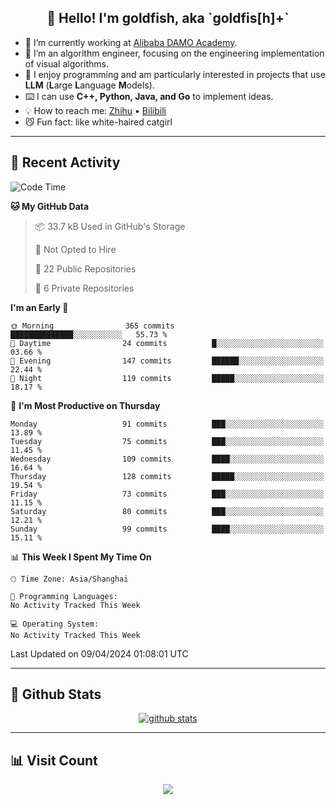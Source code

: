 
<h2 align="center">👋 Hello! I'm goldfish, aka `goldfis[h]+`</h2>

- 📍 I’m currently working at [Alibaba DAMO Academy](https://damo.alibaba.com/).  
- 🌱 I’m an algorithm engineer, focusing on the engineering implementation of visual algorithms.  
- 💬 I enjoy programming and am particularly interested in projects that use **LLM** (**L**arge **L**anguage **M**odels).   
- ⌨️ I can use **C++, Python, Java, and Go** to implement ideas.  
- 💡 How to reach me: [Zhihu](https://www.zhihu.com/people/goldfishh) • [Bilibili](https://space.bilibili.com/11349246)  
- 😼 Fun fact: like white-haired catgirl  

-------

## 🔧 Recent Activity

<!--START_SECTION:waka-->
![Code Time](http://img.shields.io/badge/Code%20Time-85%20hrs%2024%20mins-blue)

**🐱 My GitHub Data** 

> 📦 33.7 kB Used in GitHub's Storage 
 > 
> 🚫 Not Opted to Hire
 > 
> 📜 22 Public Repositories 
 > 
> 🔑 6 Private Repositories 
 > 
**I'm an Early 🐤** 

```text
🌞 Morning                365 commits         ██████████████░░░░░░░░░░░   55.73 % 
🌆 Daytime                24 commits          █░░░░░░░░░░░░░░░░░░░░░░░░   03.66 % 
🌃 Evening                147 commits         ██████░░░░░░░░░░░░░░░░░░░   22.44 % 
🌙 Night                  119 commits         █████░░░░░░░░░░░░░░░░░░░░   18.17 % 
```
📅 **I'm Most Productive on Thursday** 

```text
Monday                   91 commits          ███░░░░░░░░░░░░░░░░░░░░░░   13.89 % 
Tuesday                  75 commits          ███░░░░░░░░░░░░░░░░░░░░░░   11.45 % 
Wednesday                109 commits         ████░░░░░░░░░░░░░░░░░░░░░   16.64 % 
Thursday                 128 commits         █████░░░░░░░░░░░░░░░░░░░░   19.54 % 
Friday                   73 commits          ███░░░░░░░░░░░░░░░░░░░░░░   11.15 % 
Saturday                 80 commits          ███░░░░░░░░░░░░░░░░░░░░░░   12.21 % 
Sunday                   99 commits          ████░░░░░░░░░░░░░░░░░░░░░   15.11 % 
```


📊 **This Week I Spent My Time On** 

```text
🕑︎ Time Zone: Asia/Shanghai

💬 Programming Languages: 
No Activity Tracked This Week

💻 Operating System: 
No Activity Tracked This Week
```


 Last Updated on 09/04/2024 01:08:01 UTC
<!--END_SECTION:waka-->

-------

## 📆 Github Stats

<p align="center">
    <a href="https://github.com/anuraghazra/github-readme-stats">
      <img src="https://github-readme-stats.vercel.app/api?username=goldfishh&show_icons=true&theme=dracula" alt="github stats" />
    </a>
</p>

-------

## 📊 Visit Count

<p align="center">
  <a href="https://count.getloli.com/"><img src="https://count.getloli.com/get/@:goldfishh?theme=rule34"></a>
</p>
